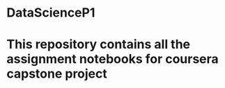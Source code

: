 # DataScienceP1
# This repository contains all the assignment notebooks for coursera capstone project
